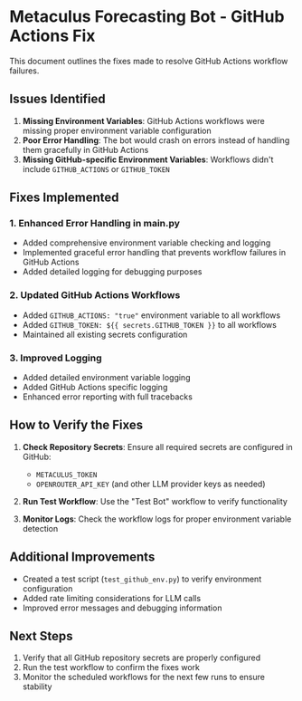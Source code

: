 # Metaculus Forecasting Bot - GitHub Actions Fix

This document outlines the fixes made to resolve GitHub Actions workflow failures.

## Issues Identified

1. **Missing Environment Variables**: GitHub Actions workflows were missing proper environment variable configuration
2. **Poor Error Handling**: The bot would crash on errors instead of handling them gracefully in GitHub Actions
3. **Missing GitHub-specific Environment Variables**: Workflows didn't include `GITHUB_ACTIONS` or `GITHUB_TOKEN`

## Fixes Implemented

### 1. Enhanced Error Handling in main.py

- Added comprehensive environment variable checking and logging
- Implemented graceful error handling that prevents workflow failures in GitHub Actions
- Added detailed logging for debugging purposes

### 2. Updated GitHub Actions Workflows

- Added `GITHUB_ACTIONS: "true"` environment variable to all workflows
- Added `GITHUB_TOKEN: ${{ secrets.GITHUB_TOKEN }}` to all workflows
- Maintained all existing secrets configuration

### 3. Improved Logging

- Added detailed environment variable logging
- Added GitHub Actions specific logging
- Enhanced error reporting with full tracebacks

## How to Verify the Fixes

1. **Check Repository Secrets**: Ensure all required secrets are configured in GitHub:
   - `METACULUS_TOKEN`
   - `OPENROUTER_API_KEY` (and other LLM provider keys as needed)

2. **Run Test Workflow**: Use the "Test Bot" workflow to verify functionality

3. **Monitor Logs**: Check the workflow logs for proper environment variable detection

## Additional Improvements

- Created a test script (`test_github_env.py`) to verify environment configuration
- Added rate limiting considerations for LLM calls
- Improved error messages and debugging information

## Next Steps

1. Verify that all GitHub repository secrets are properly configured
2. Run the test workflow to confirm the fixes work
3. Monitor the scheduled workflows for the next few runs to ensure stability